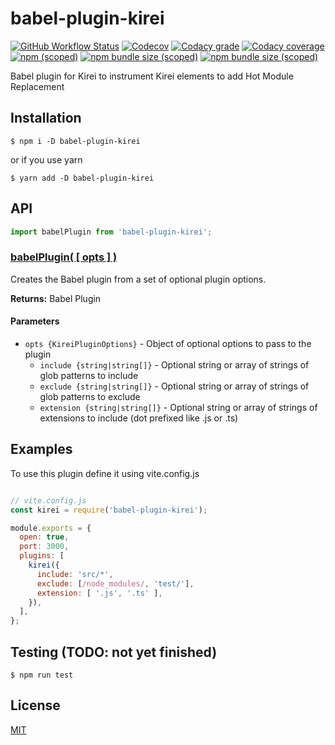 babel-plugin-kirei
==========================

[![GitHub Workflow Status](https://img.shields.io/github/workflow/status/ifaxity/kirei/Test%20and%20Deploy?style=for-the-badge&logo=github)](https://github.com/iFaxity/kirei/actions)
[![Codecov](https://img.shields.io/codecov/c/github/ifaxity/kirei?style=for-the-badge&logo=codecov)](https://codecov.io/gh/iFaxity/kirei)
[![Codacy grade](https://img.shields.io/codacy/grade/dbdf69a34ba64733ace9d8aa204248ab?style=for-the-badge&logo=codacy)](https://app.codacy.com/manual/iFaxity/kirei/dashboard)
[![Codacy coverage](https://img.shields.io/codacy/coverage/dbdf69a34ba64733ace9d8aa204248ab?style=for-the-badge&logo=codacy)](https://app.codacy.com/manual/iFaxity/kirei/dashboard)
[![npm (scoped)](https://img.shields.io/npm/v/babel-plugin-kirei?style=for-the-badge&logo=npm)](https://npmjs.org/package/babel-plugin-kirei)
[![npm bundle size (scoped)](https://img.shields.io/bundlephobia/min/babel-plugin-kirei?label=Bundle%20size&style=for-the-badge)](https://npmjs.org/package/babel-plugin-kirei)
[![npm bundle size (scoped)](https://img.shields.io/bundlephobia/minzip/babel-plugin-kirei?label=Bundle%20size%20%28gzip%29&style=for-the-badge)](https://npmjs.org/package/babel-plugin-kirei)

Babel plugin for Kirei to instrument Kirei elements to add Hot Module Replacement


Installation
--------------------------
`$ npm i -D babel-plugin-kirei`

or if you use yarn

`$ yarn add -D babel-plugin-kirei`


API
--------------------------

```js
import babelPlugin from 'babel-plugin-kirei';
```

### [babelPlugin( [ opts ] )](#kirei-plugin)

Creates the Babel plugin from a set of optional plugin options.

**Returns:** Babel Plugin

#### Parameters
* `opts {KireiPluginOptions}` - Object of optional options to pass to the plugin
  * `include {string|string[]}` - Optional string or array of strings of glob patterns to include
  * `exclude {string|string[]}` - Optional string or array of strings of glob patterns to exclude
  * `extension {string|string[]}` - Optional string or array of strings of extensions to include (dot prefixed like .js or .ts)


Examples
--------------------------

To use this plugin define it using vite.config.js

```js

// vite.config.js
const kirei = require('babel-plugin-kirei');

module.exports = {
  open: true,
  port: 3000,
  plugins: [
    kirei({
      include: 'src/*',
      exclude: [/node_modules/, 'test/'],
      extension: [ '.js', '.ts' ],
    }),
  ],
};
```


Testing (TODO: not yet finished)
--------------------------

`$ npm run test`


License
--------------------------

[MIT](./LICENSE)

